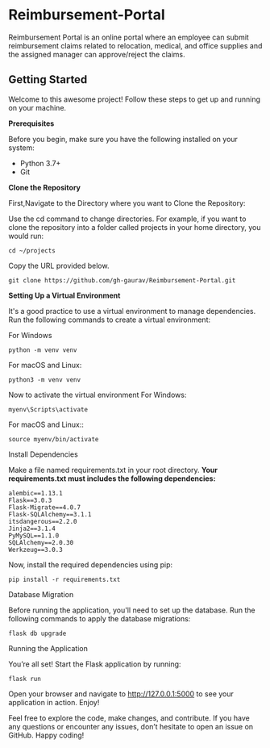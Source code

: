 # Reimbursement-Portal
Reimbursement Portal is an online portal where an employee can submit reimbursement claims  related to relocation, medical, and office supplies and the assigned manager can approve/reject  the claims.

## Getting Started

Welcome to this awesome project! Follow these steps to get up and running on your machine.

**Prerequisites**

Before you begin, make sure you have the following installed on your system:

* Python 3.7+
* Git

**Clone the Repository**

First,Navigate to the Directory where you want to Clone the Repository:

Use the cd command to change directories.
For example, if you want to clone the repository into a folder called projects in your home directory,
you would run: 
```
cd ~/projects
```
Copy the URL provided below.
```
git clone https://github.com/gh-gaurav/Reimbursement-Portal.git
```

**Setting Up a Virtual Environment**

It's a good practice to use a virtual environment to manage dependencies.
Run the following commands to create a virtual environment:

For Windows
```
python -m venv venv
```

For macOS and Linux:
```
python3 -m venv venv
```

Now to activate the virtual environment
For Windows:
```
myenv\Scripts\activate
```
For macOS and Linux::
```
source myenv/bin/activate
``````


Install Dependencies


Make a file named requirements.txt in your root directory. 
__Your requirements.txt must includes the following dependencies:__

```
alembic==1.13.1
Flask==3.0.3
Flask-Migrate==4.0.7
Flask-SQLAlchemy==3.1.1
itsdangerous==2.2.0
Jinja2==3.1.4
PyMySQL==1.1.0
SQLAlchemy==2.0.30
Werkzeug==3.0.3
```
Now, install the required dependencies using pip:

```
pip install -r requirements.txt
```


Database Migration

Before running the application, you'll need to set up the database.
Run the following commands to apply the database migrations:


```
flask db upgrade
```

Running the Application

You’re all set! Start the Flask application by running:

```
flask run
```
Open your browser and navigate to http://127.0.0.1:5000 to see your application in action.
Enjoy!

Feel free to explore the code, make changes, and contribute. If you have any questions or encounter any issues, don’t hesitate to open an issue on GitHub. Happy coding!
